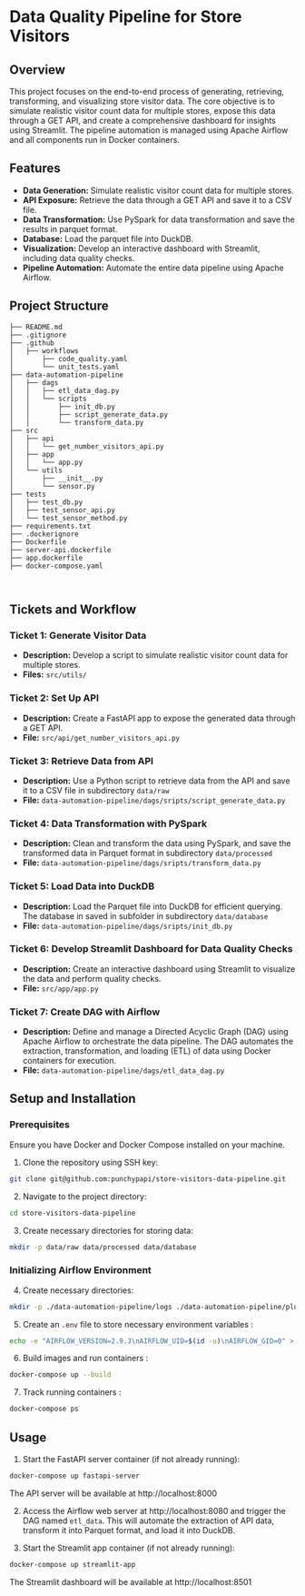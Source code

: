# Data Quality Pipeline for Store Visitors

## Overview

This project focuses on the end-to-end process of generating, retrieving, transforming, and visualizing store visitor data. The core objective is to simulate realistic visitor count data for multiple stores, expose this data through a GET API, and create a comprehensive dashboard for insights using Streamlit. The pipeline automation is managed using Apache Airflow and all components run in Docker containers.
## Features

* **Data Generation:** Simulate realistic visitor count data for multiple stores.
* **API Exposure:** Retrieve the data through a GET API and save it to a CSV file.
* **Data Transformation:** Use PySpark for data transformation and save the results in parquet format.
* **Database:** Load the parquet file into DuckDB.
* **Visualization:** Develop an interactive dashboard with Streamlit, including data quality checks.
* **Pipeline Automation:** Automate the entire data pipeline using Apache Airflow.
## Project Structure
```
├── README.md
├── .gitignore
├── .github
│   ├── workflows
│       ├── code_quality.yaml
│       └── unit_tests.yaml
├── data-automation-pipeline
│   ├── dags
│   │   ├── etl_data_dag.py
│   │   └── scripts
│   │       ├── init_db.py
│   │       ├── script_generate_data.py
│   │       └── transform_data.py
├── src
│   ├── api
│   │   └── get_number_visitors_api.py
│   ├── app
│   │   └── app.py
│   └── utils
│       ├── __init__.py
│       └── sensor.py
├── tests
│   ├── test_db.py
│   ├── test_sensor_api.py
│   └── test_sensor_method.py
├── requirements.txt
├── .dockerignore
├── Dockerfile
├── server-api.dockerfile
├── app.dockerfile
├── docker-compose.yaml



```

## Tickets and Workflow

### Ticket 1: Generate Visitor Data

* **Description:** Develop a script to simulate realistic visitor count data for multiple stores.
* **Files:** `src/utils/`

### Ticket 2: Set Up API

* **Description:** Create a FastAPI app to expose the generated data through a GET API.
* **File:** `src/api/get_number_visitors_api.py`

### Ticket 3: Retrieve Data from API

* **Description:** Use a Python script to retrieve data from the API and save it to a CSV file in subdirectory `data/raw`
* **File:** `data-automation-pipeline/dags/sripts/script_generate_data.py`

### Ticket 4: Data Transformation with PySpark

* **Description:** Clean and transform the data using PySpark, and save the transformed data in Parquet format in subdirectory `data/processed`
* **File:** `data-automation-pipeline/dags/sripts/transform_data.py`

### Ticket 5: Load Data into DuckDB

* **Description:** Load the Parquet file into DuckDB for efficient querying. The database in saved in subfolder in subdirectory `data/database`
* **File:** `data-automation-pipeline/dags/sripts/init_db.py`

### Ticket 6: Develop Streamlit Dashboard for Data Quality Checks

* **Description:** Create an interactive dashboard using Streamlit to visualize the data and perform quality checks.
* **File:** `src/app/app.py`

### Ticket 7: Create DAG with Airflow

* **Description:** Define and manage a Directed Acyclic Graph (DAG) using Apache Airflow to orchestrate the data pipeline. The DAG automates the extraction, transformation, and loading (ETL) of data using Docker containers for execution.
* **File:** `data-automation-pipeline/dags/etl_data_dag.py`

## Setup and Installation

### Prerequisites

Ensure you have Docker and Docker Compose installed on your machine.

1. Clone the repository using SSH key:

```bash
git clone git@github.com:punchypapi/store-visitors-data-pipeline.git
```

2. Navigate to the project directory:

```bash
cd store-visitors-data-pipeline
```
3. Create necessary directories for storing data:

```bash
mkdir -p data/raw data/processed data/database
```
### Initializing Airflow Environment

4. Create necessary directories:

```bash
mkdir -p ./data-automation-pipeline/logs ./data-automation-pipeline/plugins ./data-automation-pipeline/config
```

5. Create an `.env` file to store necessary environment variables :

```bash
echo -e "AIRFLOW_VERSION=2.9.3\nAIRFLOW_UID=$(id -u)\nAIRFLOW_GID=0" > .env
```
6. Build images and run containers :

```bash
docker-compose up --build
```

7. Track running containers :

```bash
docker-compose ps
```


## Usage 

1. Start the FastAPI server container (if not already running):

```bash
docker-compose up fastapi-server
```
The API server will be available at http://localhost:8000

2. Access the Airflow web server at http://localhost:8080 and trigger the DAG named `etl_data`. 
This will automate the extraction of API data, transform it into Parquet format, and load it into DuckDB.


3. Start the Streamlit app container (if not already running):

```bash
docker-compose up streamlit-app
```
The Streamlit dashboard will be available at http://localhost:8501




   









